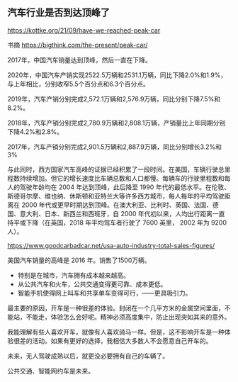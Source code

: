 ## 汽车行业是否到达顶峰了

https://kottke.org/21/09/have-we-reached-peak-car


书摘 https://bigthink.com/the-present/peak-car/


2017年，中国汽车销量达到顶峰，然后一直在下降。

2020年，中国汽车产销实现2522.5万辆和2531.1万辆，同比下降2.0%和1.9%，与上年相比，分别收窄5.5个百分点和6.3个百分点。

2019年，汽车产销分别完成2,572.1万辆和2,576.9万辆，同比分别下降7.5%和8.2%。

2018年，汽车产销分别完成2,780.9万辆和2,808.1万辆，产销量比上年同期分别下降4.2%和2.8%。

2017年，汽车产销分别完成2,901.5万辆和2,887.9万辆，同比分别增长3.2%和3%

与此同时，西方国家汽车高峰的证据已经积累了一段时间。在美国，车辆行驶总里程数持续增加。但它的增长速度比车辆总数和人口都慢。每辆车的行驶里程数和每人的驾驶年龄均在 2004 年达到顶峰，此后降至 1990 年代的最低水平。在伦敦、斯德哥尔摩、维也纳、休斯顿和亚特兰大等许多西方城市，每人每年的平均驾驶距离在 2000 年代或更早时期达到顶峰。在澳大利亚、比利时、英国、法国、德国、意大利、日本、新西兰和西班牙，自 2000 年代初以来，人均出行距离一直持平或下降（在英国，2018 年平均驾车者行驶了 7600 英里， 2002 年为 9200 人）。

https://www.goodcarbadcar.net/usa-auto-industry-total-sales-figures/

美国汽车销量的高峰是 2016 年。销售了1500万辆。

- 特别是在城市，汽车拥有成本越来越高。
- 从公共汽车和火车，公共交通变得更可靠、成本更低。
- 智能手机使得网上叫车和共享单车变得可行，——更具吸引力。

最主要的原因，开车是一种很差的体验。封闭在一个几平方米的金属空间里面，不能站，不能走，体验怎么会好呢。精神必须高度集中，防止出现突如其来的意外。

我能理解有些人喜欢开车，就像有人喜欢骑马一样。但是，这不影响开车是一种体验很差的活动。如果有更好的选择，我相信大多数人不会愿意自己开车的。

未来，无人驾驶成熟以后，就更没必要拥有自己的车辆了。

公共交通、智能网约车是未来。

